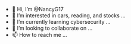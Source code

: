 - 👋 Hi, I’m @NancyG17
- 👀 I’m interested in cars, reading, and stocks ...
- 🌱 I’m currently learning cybersecurity ...
- 💞️ I’m looking to collaborate on ...
- 📫 How to reach me ...

<!---
NancyG17/NancyG17 is a ✨ special ✨ repository because its `README.md` (this file) appears on your GitHub profile.
You can click the Preview link to take a look at your changes.
--->
